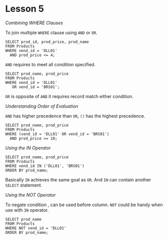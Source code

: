 # Lesson 5

*Combining WHERE Clauses*

To join multiple `WHERE` clause using `AND` or `OR`.

```
SELECT prod_id, prod_price, prod_name
FROM Products
WHERE vend_id = 'DLL01'
  AND prod_price <= 4;
```

`AND` requires to meet all condition specified.

```
SELECT prod_name, prod_price
FROM Products
WHERE vend_id = 'DLL01'
   OR vend_id = 'BRS01';
```

`OR` is opposite of `AND` it requires record match either condition.

*Understanding Order of Evaluation*

`AND` has higher precedence than `OR`, `()` has the highest precedence.

```
SELECT prod_name, prod_price
FROM Products
WHERE (vend_id = 'DLL01' OR vend_id = 'BRS01')
  AND prod_price >= 10;
```

*Using the IN Operator*

```
SELECT prod_name, prod_price
FROM Products
WHERE vend_id IN ('DLL01', 'BRS01')
ORDER BY prod_name;
```

Basically `IN` achieves the same goal as `OR`. And `IN` can contain another `SELECT` statement.

*Using the NOT Operator*

To negate condition , can be used before column. `NOT` could be handy when use with `IN` operator.

```
SELECT prod_name
FROM Products
WHERE NOT vend_id = 'DLL01'
ORDER BY prod_name;
```
